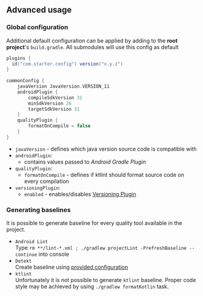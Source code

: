 ## Advanced usage

### Global configuration
Additional default configuration can be applied by adding to the **root project**'s `build.gradle`.
All submodules will use this config as default

``` groovy
plugins {
  id("com.starter.config") version("x.y.z")
}
 
commonConfig {
    javaVersion JavaVersion.VERSION_11
    androidPlugin {
        compileSdkVersion 31
        minSdkVersion 26
        targetSdkVersion 31
    }
    qualityPlugin {
        formatOnCompile = false
    }
}
```

- `javaVersion` - defines which java version source code is compatible with
- `androidPlugin`:
  - contains values passed to _Android Gradle Plugin_
- `qualityPlugin`:
  - `formatOnCompile` - defines if ktlint should format source code on every compilation
- `versioningPlugin`:
  - `enabled` - enables/disables [Versioning Plugin](..#versioning-plugin)
  
### Generating baselines
It is possible to generate baseline for every quality tool available in the project.
- `Android Lint`  
  Type `rm **/lint-*.xml ; ./gradlew projectLint -PrefreshBaseline --continue` into console
- `Detekt`  
  Create baseline using [provided configuration](https://github.com/arturbosch/detekt/blob/master/docs/pages/baseline.md)
- `ktlint`  
  Unfortunately it is not possible to generate `ktlint` baseline.
  Proper code style may be achieved by using `./gradlew formatKotlin` task.

